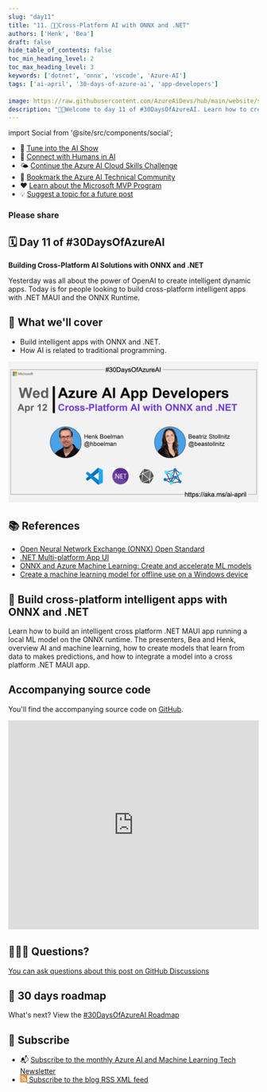 ```yaml
---
slug: "day11"
title: "11. 🧑‍💻Cross-Platform AI with ONNX and .NET"
authors: ['Henk', 'Bea']
draft: false
hide_table_of_contents: false
toc_min_heading_level: 2
toc_max_heading_level: 3
keywords: ['dotnet', 'onnx', 'vscode', 'Azure-AI']
tags: ['ai-april', '30-days-of-azure-ai', 'app-developers']

image: https://raw.githubusercontent.com/AzureAiDevs/hub/main/website/static/img/2023-aia/banner-day11.png
description: "🧑‍💻Welcome to day 11 of #30DaysOfAzureAI. Learn how to create ML models and embed them into intelligent cross platform apps with the ONNX runtime and .NET MAUI."
---
```


import Social from '@site/src/components/social';

<head>

  <meta name="twitter:url" content="https://azureaidevs.github.io/hub/2023-aia/day11" />
  <meta name="twitter:title" content="Cross-Platform AI with ONNX and .NET" />
  <meta name="twitter:description" content="🧑‍💻Welcome to day 11 of #30DaysOfAzureAI. Learn how to create ML models and embed them into intelligent cross platform apps with the ONNX runtime and .NET MAUI." />
  <meta name="twitter:image" content="https://raw.githubusercontent.com/AzureAiDevs/hub/main/website/static/img/2023-aia/banner-day11.png" />
  <meta name="twitter:card" content="summary_large_image" />

  </head>


- 🍿 [Tune into the AI Show](https://aka.ms/ai-april-ai-show)
- 🧬 [Connect with Humans in AI](/hub/humans-in-ai)
- 🌤️ [Continue the Azure AI Cloud Skills Challenge](https://aka.ms/30-days-of-azure-ai-challenge)
- 🏫 [Bookmark the Azure AI Technical Community](https://aka.ms/ai-april-tech-community)
- ❤️ [Learn about the Microsoft MVP Program](https://aka.ms/ai-april-mvp-program)
- 💡 [Suggest a topic for a future post](https://forms.office.com/r/GhtwgHVP9L)

### Please share

<Social
    page_url="https://azureaidevs.github.io/hub/2023-aia/day11"
    image_url="https://raw.githubusercontent.com/AzureAiDevs/hub/main/website/static/img/2023-aia/banner-day11.png"
    title="Cross-Platform AI with ONNX and .NET"
    description= "🧑‍💻Welcome to day 11 of #30DaysOfAzureAI. Learn how to create ML models and embed them into intelligent cross platform apps with the ONNX runtime and .NET MAUI."
    hashtags="ONNXRuntime"
    hashtag="#30DaysOfAzureAi"
/>

## 🗓️ Day 11 of #30DaysOfAzureAI

<!-- Short description section -->

**Building Cross-Platform AI Solutions with ONNX and .NET**

<!-- Intro section -->

Yesterday was all about the power of OpenAI to create intelligent dynamic apps. Today is for people looking to build cross-platform intelligent apps with .NET MAUI and the ONNX Runtime.

## 🎯 What we'll cover

<!-- What we'll cover section -->


- Build intelligent apps with ONNX and .NET. 
- How AI is related to traditional programming.



![Image banner for day 11](./../../static/img/2023-aia/banner-day11.png)


<!-- Reference section -->



## 📚 References

- [Open Neural Network Exchange (ONNX) Open Standard](https://onnx.ai/index.html)
- [.NET Multi-platform App UI](https://dotnet.microsoft.com/apps/maui?WT.mc_id=aiml-89446-dglover)
- [ONNX and Azure Machine Learning: Create and accelerate ML models](https://learn.microsoft.com/azure/machine-learning/concept-onnx?WT.mc_id=aiml-89446-dglover)
- [Create a machine learning model for offline use on a Windows device](https://learn.microsoft.com/training/modules/add-machine-learning-to-uwp-app?WT.mc_id=aiml-89446-dglover)


<!-- Body section -->


## 🚌 Build cross-platform intelligent apps with ONNX and .NET

Learn how to build an intelligent cross platform .NET MAUI app running a local ML model on the ONNX runtime. The presenters, Bea and Henk, overview AI and machine learning, how to create models that learn from data to makes predictions, and how to integrate a model into a cross platform .NET MAUI app.

## Accompanying source code

You'll find the accompanying source code on [GitHub](https://github.com/hnky/dotnet-maui-onnx-runtime). 

<iframe width="100%" height="420" src="https://www.youtube.com/embed/h6HWP5jpA5s" title="YouTube video player" frameborder="0" allow="accelerometer; autoplay; clipboard-write; encrypted-media; gyroscope; picture-in-picture; web-share" allowfullscreen></iframe>



## 🙋🏾‍♂️ Questions?

[You can ask questions about this post on GitHub Discussions](https://github.com/AzureAiDevs/hub/discussions/categories/azure-ai-app-developers)

## 📍 30 days roadmap

What's next? View the [#30DaysOfAzureAI Roadmap](/hub/roadmap/30days)

## 🧲 Subscribe

- 📬 [Subscribe to the monthly Azure AI and Machine Learning Tech Newsletter](https://aka.ms/azure-ai-dev-newsletter)
- [![The image is the blog RSS feed available icon](./../../static/img/2023-aia/rss.png) Subscribe to the blog RSS XML feed](https://azureaidevs.github.io/hub/2023-aia/rss.xml)